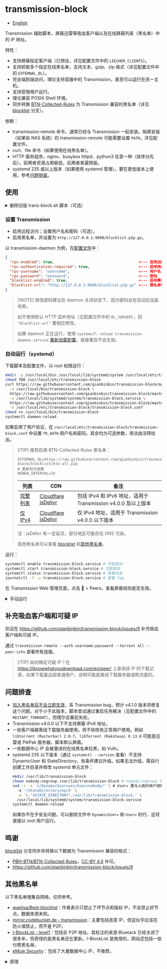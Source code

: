 # transmission-block

* [English](README.en.md)

Transmission 辅助脚本，屏蔽迅雷等吸血客户端以及在线屏蔽列表（黑名单）中的 IP 地址。

特性：

* 支持屏蔽指定客户端（已预设，详见配置文件中的 `LEECHER_CLIENTS`）。
* 支持抓取多个指定在线黑名单，支持文本、gzip、zip 格式（详见配置文件中的 `EXTERNAL_BL`）。
* 完全端到端访问，理论支持容器中的 Transmission，甚至可以运行在另一主机。
* 支持受限用户运行。
* 理论兼容 POSIX Shell 环境。
* 同步转换 [BTN-Collected-Rules](https://github.com/PBH-BTN/BTN-Collected-Rules)
  为 Transmission 兼容的黑名单（详见
  [blocklist](https://github.com/qianbinbin/transmission-block/tree/blocklist) 分支）。

依赖：

* transmission-remote 命令，通常已经与 Transmission 一起安装。隔离安装（如某些
  NAS 系统）的 transmission-remote 可能需要设置 `PATH`，详见配置文件。
* curl、file 命令（如果使用在线黑名单）。
* HTTP 服务程序，nginx、busybox httpd、python3 任意一种（排序分先后）。前两者资源占用极低，后两者普遍预装。
* systemd 235 或以上版本（如果使用 systemd 管理）。要在更低版本上使用，参考[问题排查](#问题排查)。

## 使用

<details>

<summary>删除旧版 trans-block.sh 脚本（可选）</summary>

以 root 权限运行：

```sh
rm /path/to/trans-block.sh # 旧脚本保存路径
systemctl disable transmission-block.service
systemctl stop transmission-block.service
rm /etc/systemd/system/transmission-block.service
systemctl daemon-reload
```

删除[配置目录](https://github.com/transmission/transmission/blob/main/docs/Configuration-Files.md)下的旧黑名单：

```sh
rm -i /path/to/config/blocklists/leechers.txt*
```

如果不知道配置目录，可以使用以下命令获取（替换自己的用户名和密码）：

```sh
transmission-remote --auth username:password --session-info | sed -n -E 's/.*Configuration directory: (.*)/\1/p'
```

</details>

### 设置 Transmission

* 启用远程访问；设置用户名和密码（可选）。
* 启用黑名单，并设置为 `http://127.0.0.1:9098/blocklist.p2p.gz`。

以 transmission-daemon 为例，在[配置文件](https://github.com/transmission/transmission/blob/main/docs/Configuration-Files.md)中：

```json
{
  "rpc-enabled": true,                                      <--- 启用远程访问
  "rpc-authentication-required": true,                      <--- 启用用户验证
  "rpc-username": "username",                               <--- 用户名
  "rpc-password": "password",                               <--- 密码
  "blocklist-enabled": true,                                <--- 启用黑名单
  "blocklist-url": "http://127.0.0.1:9098/blocklist.p2p.gz" <--- 黑名单地址
}
```

> \[!NOTE]
> 修改密码建议在 daemon 关闭状态下，因为密码会在启动后加盐哈希。
>
> 如不使用默认 HTTP 监听地址（见配置文件中的 `BL_SERVER`），则 `"blocklist-url"` 要相应修改。
>
> 如果 daemon 正在运行，使用 `systemctl reload transmission-daemon.service`
> [重新加载配置](https://github.com/transmission/transmission/blob/main/docs/Editing-Configuration-Files.md#reload-settings)，直接重启不会生效。

### 自动运行（systemd）

下载脚本及配置文件，以 root 权限运行：

```sh
mkdir -p /usr/local/bin /usr/local/lib/systemd/system /usr/local/etc/transmission-block
chmod 700 /usr/local/etc/transmission-block
curl https://raw.githubusercontent.com/qianbinbin/transmission-block/master/transmission-block.sh \
  -o /usr/local/bin/transmission-block \
  https://raw.githubusercontent.com/qianbinbin/transmission-block/master/transmission-block.service \
  -o /usr/local/lib/systemd/system/transmission-block.service \
  https://raw.githubusercontent.com/qianbinbin/transmission-block/master/transmission-block.conf \
  -o /usr/local/etc/transmission-block/transmission-block.conf
chmod +x /usr/local/bin/transmission-block
systemctl daemon-reload
```

如果启用了用户验证，在 `/usr/local/etc/transmission-block/transmission-block.conf`
中设置 `TR_AUTH` 用户名和密码。其余均为可选参数，用法由注释给出。

> \[!TIP]
> 推荐启用 BTN-Collected-Rules 黑名单：
>
> ```
> EXTERNAL_BL=https://raw.githubusercontent.com/qianbinbin/transmission-block/blocklist/btn-all.p2p
> # 更新较为频繁
> RENEW_INTERVAL=1h
> ```
>
> | 列表 | CDN | 备注 |
> | ---- | --- | ---- |
> | [完整列表](https://raw.githubusercontent.com/qianbinbin/transmission-block/blocklist/btn-all.p2p) | [Cloudflare](https://blocklist.binac.org/btn-all.p2p) [jsDelivr](https://cdn.jsdelivr.net/gh/qianbinbin/transmission-block@blocklist/btn-all.p2p) | 包括 IPv4 和 IPv6 地址，适用于 Transmission v4.0.0 及以上版本 |
> | [仅 IPv4](https://raw.githubusercontent.com/qianbinbin/transmission-block/blocklist/btn-all-ipv4.p2p) | [Cloudflare](https://blocklist.binac.org/btn-all-ipv4.p2p) [jsDelivr](https://cdn.jsdelivr.net/gh/qianbinbin/transmission-block@blocklist/btn-all-ipv4.p2p) | 仅 IPv4 地址，适用于 Transmission v4.0.0 以下版本 |
>
> 注：jsDelivr 有一定延迟，部分地区可能存在 DNS 污染。
>
> 其他黑名单可以查看
> [blocklist](https://github.com/qianbinbin/transmission-block/tree/blocklist) 和[其他黑名单](#其他黑名单)。

运行：

```sh
systemctl enable transmission-block.service # 开机启动
systemctl start transmission-block.service # 立即启动
systemctl status transmission-block.service # 查看状态
journalctl -f -u transmission-block.service # 查看 log
```

在 Transmission Web 管理页面，点击 🔧 > Peers，查看屏蔽规则是否生效。

<details>

<summary>手动运行</summary>

### 手动运行

```sh
curl https://raw.githubusercontent.com/qianbinbin/transmission-block/master/transmission-block.sh \
  -o ./transmission-block.sh
chmod +x ./transmission-block.sh
export TR_AUTH=username:password # 用户名和密码，可以加入到环境变量
./transmission-block.sh # ./transmission-block.sh -h 查看更多参数
```

</details>

## 补充吸血客户端和可疑 IP

欢迎在 <https://github.com/qianbinbin/transmission-block/issues/9> 补充吸血客户端和可疑 IP。

通过 `transmission-remote --auth username:password --torrent all --peer-info` 查看所有连接。

> \[!TIP]
> 如何确定可疑 IP？在 <https://iknowwhatyoudownload.com/en/peer/> 上查询该 IP 的下载记录，如果下载量远超普通用户，说明可能是离线下载服务器或刷流量的。

## 问题排查

* [加入黑名单后不会立即生效](https://github.com/transmission/transmission/issues/732)，系
  Transmission bug，预计 v4.1.0 版本将修复这个问题。对于小于此版本，脚本尝试通过重启任务解决（见配置文件中的 `RESTART_TORRENT`），但偶尔会重启失败。
* Transmission v4.0.0 以下不支持屏蔽 IPv6 地址。
* 一些客户端被离线下载服务器使用，但不排除有正常用户使用。例如
  `libtorrent (Rasterbar) 2.0.7`、`libTorrent (Rakshasa) 0.13.8` 可能是迅雷或 PikPak 服务器，脚本默认屏蔽。
* 一些数据中心 IP 会被激进的在线黑名单拉黑，如 Vultr。
* systemd 235 以下版本（通过 `systemctl --version` 查看）不支持 DynamicUser 和
  StateDirectory，有条件建议升级。如果无法升级，需自行创建工作目录并修改 systemd 单元文件：
  ```sh
  mkdir /var/lib/transmission-block
  chown nobody:nogroup /var/lib/transmission-block # nobody:nogroup 可改为自己想要的用户和用户组
  sed -i -e 's/DynamicUser=yes/User=nobody/' \ # User= 要与上面的用户相同
    -e '/StateDirectory=%p/d' \
    -e 's,"$STATE_DIRECTORY",/var/lib/transmission-block,' \
    /usr/local/lib/systemd/system/transmission-block.service
  systemctl daemon-reload
  ```
  如果你不在乎安全问题，可以删除文件中 `DynamicUser=` 和 `User=` 的行，这将直接以 root 用户运行。

## 鸣谢

[blocklist](https://github.com/qianbinbin/transmission-block/tree/blocklist)
分支同步并转换以下数据为 Transmission 兼容的格式：

* [PBH-BTN/BTN-Collected-Rules](https://github.com/PBH-BTN/BTN-Collected-Rules)，[CC-BY 4.0](https://creativecommons.org/licenses/by/4.0/deed.zh-hans) 许可。
* <https://github.com/qianbinbin/transmission-block/issues/9>

## 其他黑名单

以下黑名单搜集自网络，仅供参考。

* [waelisa/Best-blocklist](https://github.com/waelisa/Best-blocklist)：作者表示只禁止了坏节点和版权
  IP，不会禁止好节点。数据来源未知。
* [mirror.codebucket.de - transmission](https://mirror.codebucket.de/transmission/)：主要包括恶意
  IP，但这似乎应该在防火墙禁止，而不是 P2P。
* [I-BlockList - level1](https://www.iblocklist.com/list?list=ydxerpxkpcfqjaybcssw)：包括反
  P2P 地址。其标注的来源 Bluetack 已经关闭了很多年，但奇怪的是黑名单还在更新。I-BlockList 是商用的，网站还包括一些付费黑名单。
* [eMule Security](https://www.emule-security.org/)：包括了大量数据中心 IP，不推荐。

<details>

<summary>原理</summary>

## 原理

脚本主要做以下几件事：

1. 匹配指定客户端，并将其 IP 加入客户端黑名单（可选）。
2. 下载在线黑名单（可选）。
3. 将两种黑名单合并，在本地建立 HTTP 服务，提供给 Transmission 访问。

其中客户端黑名单和在线黑名单，两者至少需要选择一种。

要屏蔽的客户端是由 `LEECHER_CLIENTS` 指定的，使用区分大小写的 BRE（POSIX 基本正则表达式）匹配，即
`grep` 不加  `-i` 和 `-E` 的匹配方式。

考虑到普通用户的 IP 动态分配，客户端黑名单默认每 7 天清空一次；在线黑名单默认每 1 天检查更新一次。这些都是可定制项。

systemd 方式默认工作目录为 `/var/lib/transmission-block/`（请勿手动创建），结构示例如下：

```
/var/lib/transmission-block/
├── extern                                      <--- 在线黑名单目录
│   ├── b56582a4987b9324003eadc4fced8127.data   <--- 在线黑名单原始文件
│   └── b56582a4987b9324003eadc4fced8127.etag   <--- 在线黑名单 Etag 信息
├── leechers.p2p                                <--- 客户端黑名单
└── web                                         <--- HTTP 服务根目录
    └── blocklist.p2p.gz                        <--- 最终黑名单文件
```

Transmission 会更新黑名单到[配置目录](https://github.com/transmission/transmission/blob/main/docs/Configuration-Files.md)下的
`blocklists/blocklist.bin`。

> \[!TIP]
> 如果遇到可疑 IP，你可以在配置目录下新建一个[文本文件](https://en.wikipedia.org/wiki/PeerGuardian#P2P_plaintext_format)，格式为
> `描述:起始IP-结束IP`，例如 `suspect:106.8.130.0-106.8.130.255`，然后重新加载或重启 Transmission。

</details>

